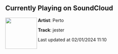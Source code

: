 ## Currently Playing on SoundCloud

[<img align="left" width="100" src="https://i1.sndcdn.com/artworks-fcgG7P6t0z5bRyIb-uwkG8g-t500x500.jpg">](https://soundcloud.com/iamperto/jester?in=iamperto/sets/bozo)

**Artist**: Perto 

**Track**: jester

Last updated at 02/01/2024 11:10
